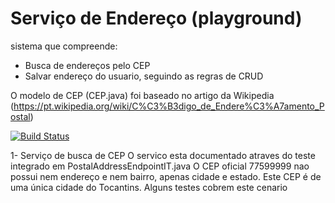 # Serviço de Endereço (playground)
sistema que compreende:
- Busca de endereços pelo CEP
- Salvar endereço do usuario, seguindo as regras de CRUD


O modelo de CEP (CEP.java) foi baseado no artigo da Wikipedia (https://pt.wikipedia.org/wiki/C%C3%B3digo_de_Endere%C3%A7amento_Postal)

[![Build Status](https://travis-ci.org/matheusmessora/cepService.svg)](https://travis-ci.org/matheusmessora/cepService)

1- Serviço de busca de CEP
O servico esta documentado atraves do teste integrado em PostalAddressEndpointIT.java
O CEP oficial 77599999 nao possui nem endereço e nem bairro, apenas cidade e estado. Este CEP é de uma única cidade do Tocantins.
Alguns testes cobrem este cenario